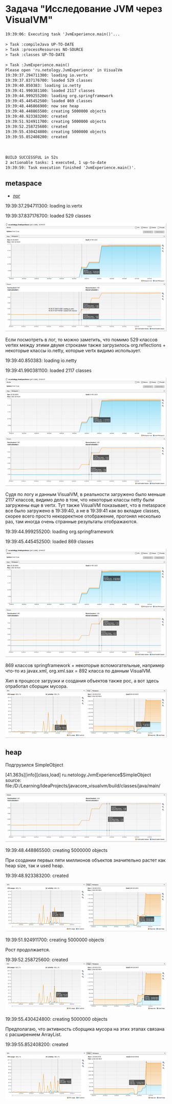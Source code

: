 # Задача "Исследование JVM через VisualVM"

```
19:39:06: Executing task 'JvmExperience.main()'...

> Task :compileJava UP-TO-DATE
> Task :processResources NO-SOURCE
> Task :classes UP-TO-DATE

> Task :JvmExperience.main()
Please open 'ru.netology.JvmExperience' in VisualVm
19:39:37.294711300: loading io.vertx
19:39:37.837176700: loaded 529 classes
19:39:40.850383: loading io.netty
19:39:41.990381100: loaded 2117 classes
19:39:44.999255200: loading org.springframework
19:39:45.445452500: loaded 869 classes
19:39:48.446866900: now see heap
19:39:48.448865500: creating 5000000 objects
19:39:48.923383200: created
19:39:51.924911700: creating 5000000 objects
19:39:52.258725600: created
19:39:55.430424800: creating 5000000 objects
19:39:55.852408200: created



BUILD SUCCESSFUL in 52s
2 actionable tasks: 1 executed, 1 up-to-date
19:39:59: Task execution finished 'JvmExperience.main()'.
```

## metaspace

- [лог](https://docs.google.com/spreadsheets/d/1Js8OZRHeUVCpESHxZ1Ih5_xZK_FwMS2zVq5OBk7lHWA/edit?usp=sharing)

19:39:37.294711300: loading io.vertx

19:39:37.837176700: loaded 529 classes

![](meta1.png)

Если посмотреть в лог, то можно заметить, что помимо 529 классов vertex между этими двумя строками также загрузилось
 org.reflections + некоторые классы io.netty, которые vertx видимо использует.
 
 19:39:40.850383: loading io.netty
 
 19:39:41.990381100: loaded 2117 classes
 
 ![](meta2.png)
 
 Судя по логу и данным VisualVM, в реальности загружено было меньше 2117 классов, видимо дело в том, что некоторые классы netty 
 были загружены еще в vertx. Тут также VisualVM показывает, что в metaspace все было загружено в 19:39:40, а не в 19:39:41 как во 
 вкладке classes, скорее всего просто некорректное отображение, прогонял несколько раз, там иногда очень странные результаты 
 отображаются.  
 
 19:39:44.999255200: loading org.springframework
 
 19:39:45.445452500: loaded 869 classes
 
![](meta3.png)
 
869 классов springframework + некоторые вспомогательные, например что-то из javax.xml, org.xml.sax = 892 класса по данным VisualVM. 


Хип в процессе загрузки и создания объектов также рос, а вот здесь отработал сборщик мусора.
![](meta_gc.png)

## heap

Подгрузился SimpleObject

[41.363s][info][class,load] ru.netology.JvmExperience$SimpleObject source: file:/D:/Learning/IdeaProjects/javacore_visualvm/build/classes/java/main/

![](simple_object.png)

19:39:48.448865500: creating 5000000 objects

При создании первых пяти миллионов объектов значительно растет как heap size, так и used heap.

19:39:48.923383200: created

![](heap1.png)

19:39:51.924911700: creating 5000000 objects

Рост продолжается.

19:39:52.258725600: created
![](heap2.png)

19:39:55.430424800: creating 5000000 objects

Предполагаю, что активность сборщика мусора на этих этапах связана с расширением ArrayList.

19:39:55.852408200: created

![](heap3.png)
